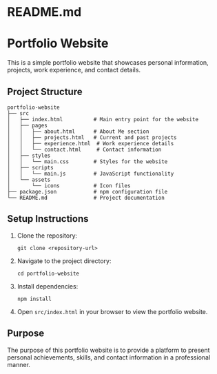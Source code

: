 # README.md

# Portfolio Website

This is a simple portfolio website that showcases personal information, projects, work experience, and contact details.

## Project Structure

```
portfolio-website
├── src
│   ├── index.html          # Main entry point for the website
│   ├── pages
│   │   ├── about.html      # About Me section
│   │   ├── projects.html   # Current and past projects
│   │   ├── experience.html  # Work experience details
│   │   └── contact.html     # Contact information
│   ├── styles
│   │   └── main.css        # Styles for the website
│   ├── scripts
│   │   └── main.js         # JavaScript functionality
│   └── assets
│       └── icons           # Icon files
├── package.json            # npm configuration file
└── README.md               # Project documentation
```

## Setup Instructions

1. Clone the repository:
   ```
   git clone <repository-url>
   ```

2. Navigate to the project directory:
   ```
   cd portfolio-website
   ```

3. Install dependencies:
   ```
   npm install
   ```

4. Open `src/index.html` in your browser to view the portfolio website.

## Purpose

The purpose of this portfolio website is to provide a platform to present personal achievements, skills, and contact information in a professional manner.